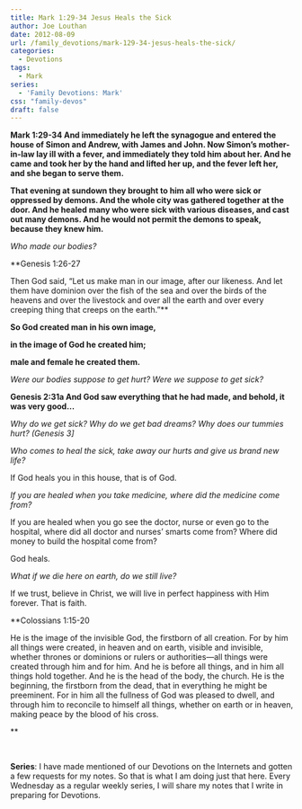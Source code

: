 ```yaml
---
title: Mark 1:29-34 Jesus Heals the Sick
author: Joe Louthan
date: 2012-08-09
url: /family_devotions/mark-129-34-jesus-heals-the-sick/
categories:
  - Devotions
tags:
  - Mark
series:
  - 'Family Devotions: Mark'
css: "family-devos"
draft: false
---
```

**Mark 1:29-34 And immediately he left the synagogue and entered the house of Simon and Andrew, with James and John. Now Simon&#8217;s mother-in-law lay ill with a fever, and immediately they told him about her. And he came and took her by the hand and lifted her up, and the fever left her, and she began to serve them.**

**That evening at sundown they brought to him all who were sick or oppressed by demons. And the whole city was gathered together at the door. And he healed many who were sick with various diseases, and cast out many demons. And he would not permit the demons to speak, because they knew him.**

_Who made our bodies?_
  
**Genesis 1:26-27
  
Then God said, “Let us make man in our image, after our likeness. And let them have dominion over the fish of the sea and over the birds of the heavens and over the livestock and over all the earth and over every creeping thing that creeps on the earth.”**

**So God created man in his own image,**
  
 **in the image of God he created him;**
  
 **male and female he created them.**

_Were our bodies suppose to get hurt? Were we suppose to get sick?_
  
**Genesis 2:31a And God saw everything that he had made, and behold, it was very good…**

_Why do we get sick? Why do we get bad dreams? Why does our tummies hurt? (Genesis 3]_

_Who comes to heal the sick, take away our hurts and give us brand new life?_
  
If God heals you in this house, that is of God.

_If you are healed when you take medicine, where did the medicine come from?_

If you are healed when you go see the doctor, nurse or even go to the hospital, where did all doctor and nurses&#8217; smarts come from? Where did money to build the hospital come from?

God heals.

_What if we die here on earth, do we still live?_
  
If we trust, believe in Christ, we will live in perfect happiness with Him forever. That is faith.

**Colossians 1:15-20
  
He is the image of the invisible God, the firstborn of all creation. For by him all things were created, in heaven and on earth, visible and invisible, whether thrones or dominions or rulers or authorities—all things were created through him and for him. And he is before all things, and in him all things hold together. And he is the head of the body, the church. He is the beginning, the firstborn from the dead, that in everything he might be preeminent. For in him all the fullness of God was pleased to dwell, and through him to reconcile to himself all things, whether on earth or in heaven, making peace by the blood of his cross.
  
** 

&nbsp;

**Series**: I have made mentioned of our Devotions on the Internets and gotten a few requests for my notes. So that is what I am doing just that here. Every Wednesday as a regular weekly series, I will share my notes that I write in preparing for Devotions.

 [1]: https://i1.wp.com/theologic.us/wp-content/uploads/2012/08/healing_sm.jpg